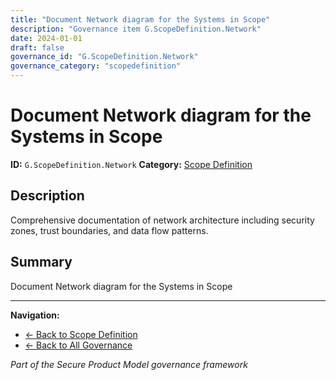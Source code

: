 ```yaml
---
title: "Document Network diagram for the Systems in Scope"
description: "Governance item G.ScopeDefinition.Network"
date: 2024-01-01
draft: false
governance_id: "G.ScopeDefinition.Network"
governance_category: "scopedefinition"
---
```


# Document Network diagram for the Systems in Scope

**ID:** `G.ScopeDefinition.Network`
**Category:** [Scope Definition](../)

## Description

Comprehensive documentation of network architecture including security zones, trust boundaries, and data flow patterns.

## Summary

Document Network diagram for the Systems in Scope


---

**Navigation:**
- [← Back to Scope Definition](../)
- [← Back to All Governance](/governance/)

*Part of the Secure Product Model governance framework*
